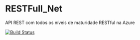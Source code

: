 # RESTFull_Net
API REST com todos os níveis de maturidade RESTful na Azure


[![Build Status](https://app.travis-ci.com/RogerioSdS/RESTFull_Net.svg?branch=master)](https://app.travis-ci.com/RogerioSdS/RESTFull_Net)
